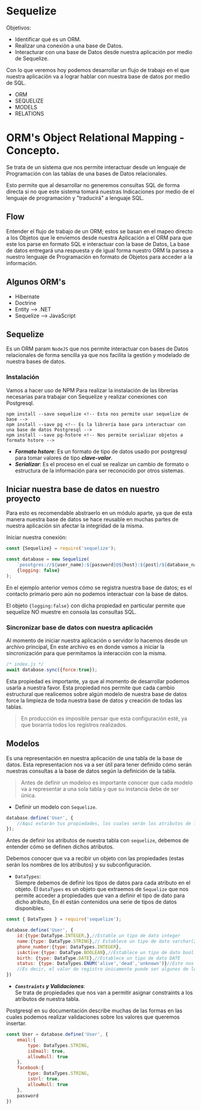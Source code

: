 # Sequelize

Objetivos:

- Identificar qué es un ORM.
- Realizar una conexión a una base de Datos.
- Interacturar con una base de Datos desde nuestra aplicación por medio de Sequelize.

Con lo que veremos hoy podemos desarrollar un flujo de trabajo en el que nuestra aplicación va a lograr hablar con nuestra base de datos por medio de SQL.

- ORM
- SEQUELIZE
- MODELS
- RELATIONS

# ORM's Object Relational Mapping - Concepto.

Se trata de un sistema que nos permite interactuar desde un lenguaje de Programación con las tablas de una bases de Datos relacionales.

Esto permite que al desarrollar no generemos consultas SQL de forma directa si no que este sistema tomará nuestras Indicaciones por medio de el lenguaje de programación y "traducirá" a lenguaje SQL.


## Flow

Entender el flujo de trabajo de un ORM; estos se basan en el mapeo directo a los Objetos que le enviemos desde nuestra Aplicación a el ORM para que este los parse en formato SQL e interactuar con la base de Datos, La base de datos entregará una respuesta y de igual forma nuestro ORM la parsea a nuestro lenguaje de Programación en formato de Objetos para acceder a la información.

## Algunos ORM's

- Hibernate
- Doctrine
- Entity  --> .NET
- Sequelize --> JavaScript

## Sequelize

Es un ORM param `NodeJS` que nos permite interactuar con bases de Datos relacionales de forma sencilla ya que nos facilita la gestión y modelado de nuestra bases de datos.

### Instalación
Vamos a hacer uso de NPM Para realizar la instalación de las librerías necesarias para trabajar con Sequelize y realizar conexiones con Postgresql.

```cli
npm install --save sequelize <!-- Esta nos permite usar sequelize de base -->
npm install --save pg <!-- Es la librería base para interactuar con una base de datos Postgresql --> 
npm install --save pg-hstore <!-- Nos permite serializar objetos a formato hstore -->
```

- _**Formato hstore**_: Es un formato de tipo de datos usado por postgresql para tomar valores de tipo _**clave-valor**_.
- _**Serializar**_: Es el proceso en el cual se realizar un cambio de formato o estructura de la información para ser reconocido por otros sistemas.


## Iniciar nuestra base de datos en nuestro proyecto

Para esto es recomendable abstraerlo en un módulo aparte, ya que de esta manera nuestra base de datos se hace reusable en muchas partes de nuestra aplicación sin afectar la integridad de la misma.

Iniciar nuestra conexión:

```javascript
const {Sequelize} = require('sequelize');

const database = new Sequelize(
    `posotgres://${user_name}:${password}@${host}:${post}/${database_name}`,
    {logging: false}
);
```

En el ejemplo anterior vemos cómo se registra nuestra base de datos; es el contacto primario pero aún no podemos interactuar con la base de datos.

El objeto `{logging:false}` con dicha propiedad en particular permite que sequelize NO muestre en consola las consultas SQL.

### Sincronizar base de datos con nuestra aplicación

Al momento de iniciar nuestra aplicación o servidor lo hacemos desde un archivo principal, En este archivo es en donde vamos a iniciar la sincronización para que permitamos la interacción con la misma.

```javascript
/* index.js */
await database.sync({force:true});
```

Esta propiedad es importante, ya que al momento de desarrollar podemos usarla a nuestra favor. Esta propiedad nos permite que cada cambio estructural que realicemos sobre algún modelo de nuestra base de datos force la limpieza de toda nuestra base de datos y creación de todas las tablas.
> En producción es imposible pensar que esta configuración esté, ya que borarría todos los registros realizados.

## Modelos
Es una representación en nuestra aplicación de una tabla de la base de datos.
Esta representacion nos va a ser útil para tener definido cómo serán nuestras consultas a la base de datos según la definición de la tabla.

> Antes de definir un modeloo es importante conocer que cada modelo va a representar a una sola tabla y que su instancia debe de ser única.

- Definir un modelo con `Sequelize`.

```javascript
database.define('User', {
    //Aquí estarán tus propiedades, los cuales serán los atributos de la entidad
});
```

Antes de definir los atributos de nuestra tabla con `sequelize`, debemos de entender cómo se definen dichos atributos.

Debemos conocer que va a recibir un objeto con las propiedades (estas serán los nombres de los atributos) y su subconfiguración.

- `DataTypes`:  
Siempre debemos de definir los tipos de datos para cada atributo en el objeto.
El `DataTypes` es un objeto que extraemos de `Sequelize` que nos permite acceder a propiedades que van a definir el tipo de dato para dicho atributo, En él están contenidos una serie de tipos de datos disponibles.

```javascript
const { DataTypes } = require('sequelize');

database.define('User', {
    id:{type:DataType.INTEGER,},//Estable un tipo de dato integer
    name:{type: DataType.STRING},// Establece un tipo de dato varchar(255)
    phone_number:{type: DataTypes.INTEGER},
    isActive:{type: DataType.BOOLEAN},//Establece un tipo de dato bool
    birth: {type: DataType.DATE},//Establece un tipo de dato DATE
    status: {type: DataTypes.ENUM('alive','dead','unknown')}//Este nos permite aceptar únicamente un valor que se encuentre en dicho ENUM
    //Es decir, el valor de registro únicamente puede ser algunos de los 3 registros.
})
```
- _**`Constraints` y Validaciones**_:  
Se trata de propiedades que nos van a permitir asignar constraints a los atributos de nuestra tabla.

Postgresql en su documentación describe muchas de las formas en las cuales podemos realizar validaciones sobre los valores que queremos insertar.

```javascript
const User = database.define('User', {
    email:{
        type: DataTypes.STRING,
        isEmail: true,
        allowNull: true
    },
    facebook:{
        type: DataTypes.STRING,
        isUrl: true,
        allowNull: true
    },
    password
})
```